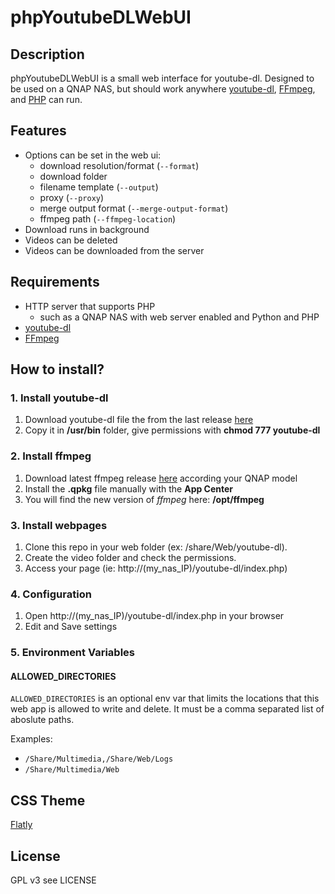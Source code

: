 # phpYoutubeDLWebUI

## Description
phpYoutubeDLWebUI is a small web interface for youtube-dl. Designed to be used on a QNAP NAS, but should work anywhere [youtube-dl](https://github.com/rg3/youtube-dl), [FFmpeg](https://ffmpeg.org/), and [PHP](https://www.php.net/) can run.

## Features
- Options can be set in the web ui:
    - download resolution/format (`--format`)
    - download folder
    - filename template (`--output`)
    - proxy (`--proxy`)
    - merge output format (`--merge-output-format`)
    - ffmpeg path (`--ffmpeg-location`)
- Download runs in background
- Videos can be deleted
- Videos can be downloaded from the server

## Requirements
- HTTP server that supports PHP
    - such as a QNAP NAS with web server enabled and Python and PHP
- [youtube-dl](https://github.com/rg3/youtube-dl)
- [FFmpeg](https://www.qnapclub.eu/en/qpkg/379)

## How to install?
### 1. Install youtube-dl
1. Download youtube-dl file the from the last release [here](https://github.com/ytdl-org/youtube-dl/releases/) 
2. Copy it in **/usr/bin** folder, give permissions with **chmod 777 youtube-dl**

### 2. Install ffmpeg
1. Download latest ffmpeg release [here](https://www.qnapclub.eu/en/qpkg/379) according your QNAP model
2. Install the **.qpkg** file manually with the **App Center**
3. You will find the new version of *ffmpeg* here: **/opt/ffmpeg**

### 3. Install webpages
1. Clone this repo in your web folder (ex: /share/Web/youtube-dl).
2. Create the video folder and check the permissions.
3. Access your page (ie: http://(my_nas_IP)/youtube-dl/index.php)

### 4. Configuration
1. Open http://(my_nas_IP)/youtube-dl/index.php in your browser
2. Edit and Save settings

### 5. Environment Variables

#### ALLOWED_DIRECTORIES

`ALLOWED_DIRECTORIES` is an optional env var that limits the locations that this web app is allowed to write and delete. It must be a comma separated list of aboslute paths.

Examples:
- `/Share/Multimedia,/Share/Web/Logs`
- `/Share/Multimedia/Web`

## CSS Theme
[Flatly](http://bootswatch.com/flatly/)

## License
GPL v3 see LICENSE